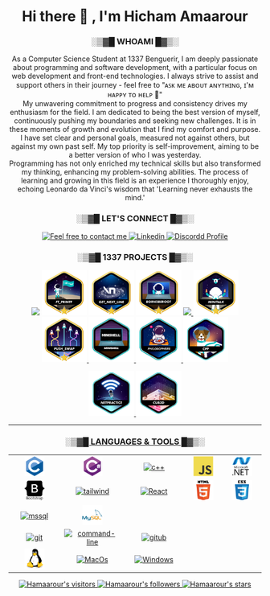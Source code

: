 <h1 align="center">Hi there 👋 , I'm Hicham Amaarour</h1>

 <div align="center">
<!--   <a href="https://github.com/Hamaarour/Hamaarour">
  <img src="https://badge.mediaplus.ma/greenbinary/hamaarou" alt="hamaarou's 42 stats" />
  </a> -->
</div>




<h3 align="center">░▒▓█ WHOAMI █▓▒░</h3>

<p align="center">
As a Computer Science Student at 1337 Benguerir, I am deeply passionate about programming and software development, with a particular focus on web development and front-end technologies. I always strive to assist and support others in their journey - feel free to "ᴀꜱᴋ ᴍᴇ ᴀʙᴏᴜᴛ ᴀɴʏᴛʜɪɴɢ, ɪ'ᴍ ʜᴀᴘᴘʏ ᴛᴏ ʜᴇʟᴘ 🙂" <br>
My unwavering commitment to progress and consistency drives my enthusiasm for the field. I am dedicated to being the best version of myself, continuously pushing my boundaries and seeking new challenges. It is in these moments of growth and evolution that I find my comfort and purpose.
I have set clear and personal goals, measured not against others, but against my own past self. My top priority is self-improvement, aiming to be a better version of who I was yesterday.<br>
Programming has not only enriched my technical skills but also transformed my thinking, enhancing my problem-solving abilities. The process of learning and growing in this field is an experience I thoroughly enjoy, echoing Leonardo da Vinci's wisdom that 'Learning never exhausts the mind.'
<br>
</p>



<h3 align="center">░▒▓█ LET'S CONNECT █▓▒░</h3>




<p align="center">
	<a href="mailto:amaarour.hicham97@gmail.com">
	<img alt="Feel free to contact me" src="https://img.shields.io/badge/-Email-%238B3ED2?style=flat&logo=Gmail&logoColor=white&link=mailto:amaarour.hicham97@gmail.com" />
	</a>
	<a href="https://www.linkedin.com/in/hicham-amaarour-5a1b84220/">
	<img alt="Linkedin" src="https://img.shields.io/badge/-Linkedin-%238B3ED2?style=flat&logo=Linkedin&logoColor=white&link=https:https://www.linkedin.com/in/hicham-amaarour-5a1b84220/" />
	</a>
	<a href="https://https://discord.com/users/690657837067796522">
	<img alt="Discordd Profile" src="https://img.shields.io/badge/-Discord-%238B3ED2?style=flat&logo=discord&logoColor=white" />
	</a>
</p>


<div align="center">

<h3>░▒▓█ 1337 PROJECTS █▓▒░</h3>


<a href="https://github.com/Hamaarour/libft-1337"><img height="80" src="https://cdn.discordapp.com/attachments/780570837505540126/897951891395313725/libfte.png"></a>
<a href="https://github.com/Hamaarour/ft_printf_1337"><img height="90" src="https://github.com/ablaamim/ft_printf/blob/main/SRC/ft_printfm.png"></a>
<a href="https://github.com/Hamaarour/get_next_line_1337"><img height="90" src="https://github.com/ablaamim/Get_Next_Line/blob/main/SRC/get_next_linem.png"></a>
<a href="https://github.com/Hamaarour/Born2Beroot_1337"><img height="90" src="https://github.com/ablaamim/Born2BeRoot/blob/main/SRC/born2berootm.png"></a>
<a href="https://github.com/Hamaarour/So_Long_42"><img height="90" src="https://cdn.discordapp.com/attachments/780570837505540126/974802342400655360/so_long.png">
<a href="https://github.com/Hamaarour/Minitalk_42"><img height="90" src="https://github.com/Hamaarour/Minitalk_42/blob/main/minitalkm.png">
</a>
<a href="https://github.com/Hamaarour/push_swap"><img height="90" src="https://github.com/Hamaarour/push_swap/blob/main/push_swapm.png">
<a href="https://github.com/Hamaarour/minishell"><img height="90" src="https://github.com/Hamaarour/minishell/blob/Parsing/minishell.png">
<a href="https://github.com/Hamaarour/Philosopher"><img height="90" src="https://github.com/Hamaarour/Philosopher/blob/main/assets/philosophers.png">
<a href="https://github.com/Hamaarour/CPP_Modules"><img height="90" src="https://github.com/Hamaarour/CPP_Modules/blob/main/assets/cppe.png">

<a href="https://github.com/Hamaarour/Net_Practice"><img height="90" src="https://github.com/Hamaarour/Net_Practice/blob/main/assets/netpracticee.png">
<a href="https://github.com/Hamaarour/Cub3D_1337"><img height="90"
src="https://github.com/Hamaarour/Cub3D_1337/blob/parsing/assets/cub3de.png">



</div>






---



<div align="center"><h3>░▒▓█ LANGUAGES & TOOLS █▓▒░</h3></div>



<table width="100" align="center">
	<!-- ROW 1 -->
<tr>
    <td align='center' width="190">
        <a href="https://www.cprogramming.com/" target="_blank" rel="noreferrer">
	<img src="https://raw.githubusercontent.com/devicons/devicon/master/icons/c/c-original.svg" alt="c" width="40" height="40"/>
	</a>
    </td>
    <td align='center' width="190">
        <a href="https://www.w3schools.com/cs/" target="_blank" rel="noreferrer">
	<img src="https://raw.githubusercontent.com/devicons/devicon/master/icons/csharp/csharp-original.svg" alt="csharp" width="40" height="40"/>
	</a>
    </td>
    <td align='center' width="190">
        <a href="https://en.cppreference.com/w/" target="_blank" rel="noreferrer">
	<img src="https://cdn.worldvectorlogo.com/logos/c.svg" alt="c++" width="40" height="40"/>
	</a>
    </td>
     <td align='center' width="190">
       <a href="https://developer.mozilla.org/en-US/docs/Web/JavaScript" target="_blank" rel="noreferrer">
	<img src="https://raw.githubusercontent.com/devicons/devicon/master/icons/javascript/javascript-original.svg" alt="javascript" width="40" height="40"/> </a>
	<br>
    </td>
    <td align='center'  width="190">
        <a href="https://dotnet.microsoft.com/" target="_blank" rel="noreferrer">
	  <img src="https://raw.githubusercontent.com/devicons/devicon/master/icons/dot-net/dot-net-original-wordmark.svg" alt="dotnet" width="40" height="40"/>
	</a>
    </td>
</tr>
	<!-- ROW 2-->
<tr>
    <td align='center' width="190">
       <a href="https://getbootstrap.com" target="_blank" rel="noreferrer">
	<img src="https://raw.githubusercontent.com/devicons/devicon/master/icons/bootstrap/bootstrap-plain-wordmark.svg" alt="bootstrap" width="40" height="40"/>
	</a>
    </td>
    <td align='center' width="190">
       <img src="https://www.vectorlogo.zone/logos/tailwindcss/tailwindcss-icon.svg" alt="tailwind" width="40" height="40">
    </td>
     <td align='center' width="190">
         <img src="https://upload.wikimedia.org/wikipedia/commons/a/a7/React-icon.svg" alt="React" width="40" height="40">
    </td>
    <td align='center'>
       <a>
          <img src="https://raw.githubusercontent.com/devicons/devicon/master/icons/html5/html5-original-wordmark.svg" alt="html5" width="40" height="40"/>
       </a>
     </td>
	<td align='center'>
          <a href="https://www.w3schools.com/css/" target="_blank" rel="noreferrer">
	    <img src="https://raw.githubusercontent.com/devicons/devicon/master/icons/css3/css3-original-wordmark.svg" alt="css3" width="40" height="40"/>
	  </a>
         </td>
</tr>
	<!-- ROW 3-->
<tr>
  <td align='center'>
        <a href="https://www.microsoft.com/en-us/sql-server" target="_blank" rel="noreferrer">
	<img src="https://www.svgrepo.com/show/303229/microsoft-sql-server-logo.svg" alt="mssql" width="40" height="40"/>
	</a>
  </td>
 <td align='center'>
  <a href="https://www.mysql.com/" target="_blank" rel="noreferrer">
	<img src="https://raw.githubusercontent.com/devicons/devicon/master/icons/mysql/mysql-original-wordmark.svg" alt="mysql" width="40" height="40"/>
	</a>
 </td>
<tr/>
	<!-- ROW 4-->
<tr>
    <td align='center' width="190">
        <a href="https://git-scm.com/" target="_blank" rel="noreferrer">
  	<img src="https://www.vectorlogo.zone/logos/git-scm/git-scm-icon.svg" alt="git" width="40" height="40"/> </a> <a href="https://www.w3.org/html/" 		target="_blank" rel="noreferrer">
    </td>
    <td align='center' width="190">
        <img src="https://github.githubassets.com/images/modules/logos_page/Octocat.png" alt="command-line" width="40" height="40">
    </td>
    <td align='center' width="190" >
        <img src="https://img.icons8.com/color/2x/command-line.png" alt="gitub" width="40" height="40">
    </td>
</tr>
<!-- ROW 5-->
<tr>
    <td align='center' width="190">
	<a href="https://www.linux.org/" target="_blank" rel="noreferrer">
  	<img src="https://raw.githubusercontent.com/devicons/devicon/master/icons/linux/linux-original.svg" alt="linux" width="40" height="40"/>
  	</a>
    </td>
	<td align='center' width="190">
	<a href="" target="_blank" rel="noreferrer">
  	<img src="https://www.freeiconspng.com/uploads/brushed-metal-apple-mac-icon-29.png" alt="MacOs" width="40" height="40">
  	</a>
    </td>
     </td>
	<td align='center' width="190">
	<a href="" target="_blank" rel="noreferrer">
  	<img src="https://www.freeiconspng.com/uploads/microsoft-windows-logo-png-5.png" alt="Windows" width="40" height="40">
  	</a>
	</td>
</table>
<!-- -->

</div>




<p align="center">
<img alt="Hamaarour's visitors" src="https://komarev.com/ghpvc/?username=Hamaarour&color=8c36db&style=flat&label=visitors" />
<img alt="Hamaarour's followers" src="https://img.shields.io/github/followers/Hamaarour?color=blueviolet" />
<img alt="Hamaarour's stars" src="https://img.shields.io/github/stars/Hamaarour?color=blueviolet" />
</p>














